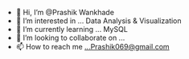 - 👋 Hi, I’m @Prashik Wankhade 
- 👀 I’m interested in ... Data Analysis & Visualization
- 🌱 I’m currently learning ... MySQL
- 💞️ I’m looking to collaborate on ...
- 📫 How to reach me ...Prashik069@gmail.com 

<!---
PrashikWankhadeSCOE/PrashikWankhadeSCOE is a ✨ special ✨ repository because its `README.md` (this file) appears on your GitHub profile.
You can click the Preview link to take a look at your changes.
--->
